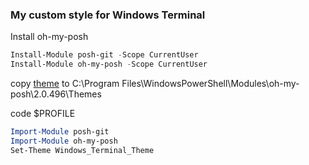 ### My custom style for Windows Terminal

Install oh-my-posh
```powershell
Install-Module posh-git -Scope CurrentUser
Install-Module oh-my-posh -Scope CurrentUser
```

copy [theme](https://github.com/nowakowsky/cheatsheets/blob/main/Windows_Terminal_Theme.psm1) to C:\Program Files\WindowsPowerShell\Modules\oh-my-posh\2.0.496\Themes

code $PROFILE

```powershell
Import-Module posh-git
Import-Module oh-my-posh
Set-Theme Windows_Terminal_Theme
```


